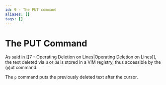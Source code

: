 ```yaml
---
id: 9 - The PUT command
aliases: []
tags: []
---
```


# The PUT Command

As said in [[7 - Operating Deletion on Lines|Operating Deletion on Lines]], the text deleted via `d` or `dd` is stored in a VIM registry, thus accessible by the (`p`)ut command. 

The `p` command puts the previously deleted text after the cursor.
